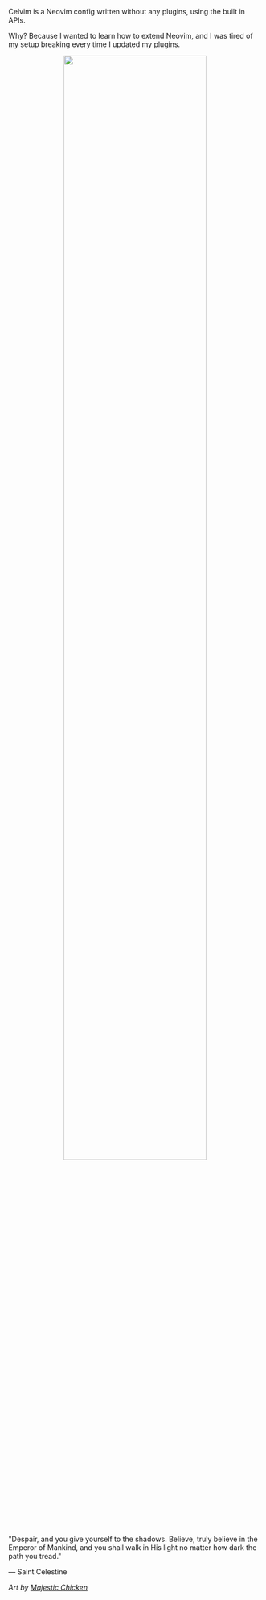 Celvim is a Neovim config written without any plugins, using the built in APIs. 

Why? Because I wanted to learn how to extend Neovim, and I was tired of my setup breaking every time I updated my plugins.

<p align="center">
  <img src="https://images-wixmp-ed30a86b8c4ca887773594c2.wixmp.com/f/a6e5e315-edc9-4a51-836d-c295b4299b87/d2qasl8-797263fd-ae36-4a06-9017-2cf12a8e2af1.jpg?token=eyJ0eXAiOiJKV1QiLCJhbGciOiJIUzI1NiJ9.eyJzdWIiOiJ1cm46YXBwOjdlMGQxODg5ODIyNjQzNzNhNWYwZDQxNWVhMGQyNmUwIiwiaXNzIjoidXJuOmFwcDo3ZTBkMTg4OTgyMjY0MzczYTVmMGQ0MTVlYTBkMjZlMCIsIm9iaiI6W1t7InBhdGgiOiJcL2ZcL2E2ZTVlMzE1LWVkYzktNGE1MS04MzZkLWMyOTViNDI5OWI4N1wvZDJxYXNsOC03OTcyNjNmZC1hZTM2LTRhMDYtOTAxNy0yY2YxMmE4ZTJhZjEuanBnIn1dXSwiYXVkIjpbInVybjpzZXJ2aWNlOmZpbGUuZG93bmxvYWQiXX0.-rVD3Kvd5DLKNR11MB3tz7JGwU9Akn9pB7g5XGQTN2Q" width="75%"/>
</p>

"Despair, and you give yourself to the shadows. Believe, truly believe in the Emperor of Mankind, and you shall walk in His light no matter how dark the path you tread."

— Saint Celestine


*Art by [Majestic Chicken](https://www.deviantart.com/majesticchicken/art/The-Saint-Approaches-165105980)*
